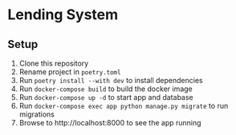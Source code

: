 # Lending System

## Setup
1. Clone this repository
2. Rename project in `poetry.toml`
3. Run `poetry install --with dev` to install dependencies
4. Run `docker-compose build` to build the docker image
5. Run `docker-compose up -d` to start app and database
6. Run `docker-compose exec app python manage.py migrate` to run migrations
7. Browse to http://localhost:8000 to see the app running